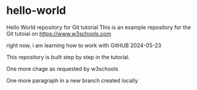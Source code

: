 # hello-world
Hello World repository for Git tutorial
This is an example repository for the Git tutoial on https://www.w3schools.com
<p>right now, i am learning how to work with GitHUB 2024-05-23</p>
This repository is built step by step in the tutorial.
<p>One more chage as requested by w3schools</p>
<p>One more paragraph in a new branch created locally</p>
